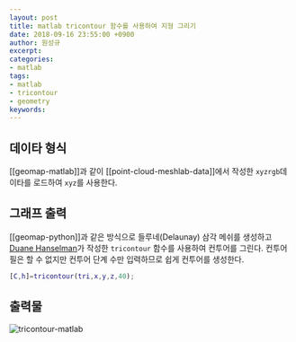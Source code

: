 ```yaml
---
layout: post
title: matlab tricontour 함수를 사용하여 지형 그리기
date: 2018-09-16 23:55:00 +0900
author: 원성규
excerpt: 
categories:
- matlab
tags:
- matlab
- tricontour
- geometry
keywords:
---
```


## 데이타 형식
[[geomap-matlab]]과 같이 [[point-cloud-meshlab-data]]에서 작성한 `xyzrgb`데이타를 로드하여 `xyz`를 사용한다.

## 그래프 출력

[[geomap-python]]과 같은 방식으로 들루네(Delaunay) 삼각 메쉬를 생성하고 [Duane Hanselman][1]가 작성한 `tricontour` 함수를 사용하여 컨투어를 그린다. 컨투어필은 할 수 없지만 컨투어 단계 수만 입력하므로 쉽게 컨투어를 생성한다.
 
```matlab
[C,h]=tricontour(tri,x,y,z,40);
```

## 출력물

![tricontour-matlab]({{site.baseurl}}/img/tricontour-matlab.png?raw=true)


[1]:https://kr.mathworks.com/matlabcentral/fileexchange/38858-contour-plot-for-scattered-data?focused=5249779&tab=function

